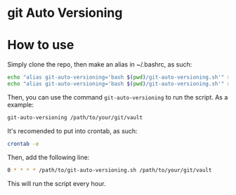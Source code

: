 # git Auto Versioning

# How to use

Simply clone the repo, then make an alias in ~/.bashrc, as such:

```bash
echo "alias git-auto-versioning='bash $(pwd)/git-auto-versioning.sh'" >> ~/.bashrc
echo "alias git-auto-versioning='bash $(pwd)/git-auto-versioning.sh'" >> ~/.zshrc
```

Then, you can use the command `git-auto-versioning` to run the script. As a example:

```bash
git-auto-versioning /path/to/your/git/vault
```

It's recomended to put into crontab, as such:

```bash
crontab -e
```

Then, add the following line:

```bash
0 * * * * /path/to/git-auto-versioning.sh /path/to/your/git/vault
```

This will run the script every hour.

